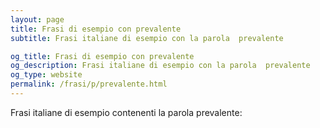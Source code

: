 ```yaml
---
layout: page
title: Frasi di esempio con prevalente 
subtitle: Frasi italiane di esempio con la parola  prevalente

og_title: Frasi di esempio con prevalente 
og_description: Frasi italiane di esempio con la parola  prevalente
og_type: website
permalink: /frasi/p/prevalente.html
---
```


Frasi italiane di esempio contenenti la parola prevalente:


